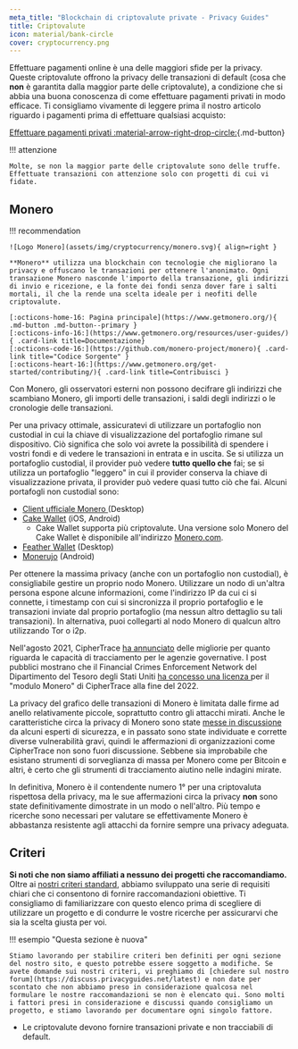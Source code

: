 ```yaml
---
meta_title: "Blockchain di criptovalute private - Privacy Guides"
title: Criptovalute
icon: material/bank-circle
cover: cryptocurrency.png
---
```


Effettuare pagamenti online è una delle maggiori sfide per la privacy. Queste criptovalute offrono la privacy delle transazioni di default (cosa che **non** è garantita dalla maggior parte delle criptovalute), a condizione che si abbia una buona conoscenza di come effettuare pagamenti privati in modo efficace. Ti consigliamo vivamente di leggere prima il nostro articolo riguardo i pagamenti prima di effettuare qualsiasi acquisto:

[Effettuare pagamenti privati :material-arrow-right-drop-circle:](advanced/payments.md ""){.md-button}

!!! attenzione

    Molte, se non la maggior parte delle criptovalute sono delle truffe. Effettuate transazioni con attenzione solo con progetti di cui vi fidate.

## Monero

!!! recommendation

    ![Logo Monero](assets/img/cryptocurrency/monero.svg){ align=right }
    
    **Monero** utilizza una blockchain con tecnologie che migliorano la privacy e offuscano le transazioni per ottenere l'anonimato. Ogni transazione Monero nasconde l'importo della transazione, gli indirizzi di invio e ricezione, e la fonte dei fondi senza dover fare i salti mortali, il che la rende una scelta ideale per i neofiti delle criptovalute.
    
    [:octicons-home-16: Pagina principale](https://www.getmonero.org/){ .md-button .md-button--primary }
    [:octicons-info-16:](https://www.getmonero.org/resources/user-guides/){ .card-link title=Documentazione}
    [:octicons-code-16:](https://github.com/monero-project/monero){ .card-link title="Codice Sorgente" }
    [:octicons-heart-16:](https://www.getmonero.org/get-started/contributing/){ .card-link title=Contribuisci }

Con Monero, gli osservatori esterni non possono decifrare gli indirizzi che scambiano Monero, gli importi delle transazioni, i saldi degli indirizzi o le cronologie delle transazioni.

Per una privacy ottimale, assicuratevi di utilizzare un portafoglio non custodial in cui la chiave di visualizzazione del portafoglio rimane sul dispositivo. Ciò significa che solo voi avrete la possibilità di spendere i vostri fondi e di vedere le transazioni in entrata e in uscita. Se si utilizza un portafoglio custodial, il provider può vedere **tutto quello che** fai; se si utilizza un portafoglio "leggero" in cui il provider conserva la chiave di visualizzazione privata, il provider può vedere quasi tutto ciò che fai. Alcuni portafogli non custodial sono:

- [Client ufficiale Monero ](https://getmonero.org/downloads) (Desktop)
- [Cake Wallet](https://cakewallet.com/) (iOS, Android)
    - Cake Wallet supporta più criptovalute. Una versione solo Monero del Cake Wallet è disponibile all'indirizzo [Monero.com](https://monero.com/).
- [Feather Wallet](https://featherwallet.org/) (Desktop)
- [Monerujo](https://www.monerujo.io/) (Android)

Per ottenere la massima privacy (anche con un portafoglio non custodial), è consigliabile gestire un proprio nodo Monero. Utilizzare un nodo di un'altra persona espone alcune informazioni, come l'indirizzo IP da cui ci si connette, i timestamp con cui si sincronizza il proprio portafoglio e le transazioni inviate dal proprio portafoglio (ma nessun altro dettaglio su tali transazioni). In alternativa, puoi collegarti al nodo Monero di qualcun altro utilizzando Tor o i2p.

Nell'agosto 2021, CipherTrace [ha annunciato](https://finance.yahoo.com/news/ciphertrace-announces-enhanced-monero-tracing-160000275.html) delle migliorie per quanto riguarda le capacità di tracciamento per le agenzie governative. I post pubblici mostrano che il Financial Crimes Enforcement Network del Dipartimento del Tesoro degli Stati Uniti [ha concesso una licenza ](https://sam.gov/opp/d12cbe9afbb94ca68006d0f006d355ac/view) per il "modulo Monero" di CipherTrace alla fine del 2022.

La privacy del grafico delle transazioni di Monero è limitata dalle firme ad anello relativamente piccole, soprattutto contro gli attacchi mirati. Anche le caratteristiche circa la privacy di Monero sono state [messe in discussione](https://web.archive.org/web/20180331203053/https://www.wired.com/story/monero-privacy/) da alcuni esperti di sicurezza, e in passato sono state individuate e corrette diverse vulnerabilità gravi, quindi le affermazioni di organizzazioni come CipherTrace non sono fuori discussione. Sebbene sia improbabile che esistano strumenti di sorveglianza di massa per Monero come per Bitcoin e altri, è certo che gli strumenti di tracciamento aiutino nelle indagini mirate.

In definitiva, Monero è il contendente numero 1° per una criptovaluta rispettosa della privacy, ma le sue affermazioni circa la privacy **non** sono state definitivamente dimostrate in un modo o nell'altro. Più tempo e ricerche sono necessari per valutare se effettivamente Monero è abbastanza resistente agli attacchi da fornire sempre una privacy adeguata.

## Criteri

**Si noti che non siamo affiliati a nessuno dei progetti che raccomandiamo.** Oltre ai [ nostri criteri standard](about/criteria.md), abbiamo sviluppato una serie di requisiti chiari che ci consentono di fornire raccomandazioni obiettive. Ti consigliamo di familiarizzare con questo elenco prima di scegliere di utilizzare un progetto e di condurre le vostre ricerche per assicurarvi che sia la scelta giusta per voi.

!!! esempio "Questa sezione è nuova"

    Stiamo lavorando per stabilire criteri ben definiti per ogni sezione del nostro sito, e questo potrebbe essere soggetto a modifiche. Se avete domande sui nostri criteri, vi preghiamo di [chiedere sul nostro forum](https://discuss.privacyguides.net/latest) e non date per scontato che non abbiamo preso in considerazione qualcosa nel formulare le nostre raccomandazioni se non è elencato qui. Sono molti i fattori presi in considerazione e discussi quando consigliamo un progetto, e stiamo lavorando per documentare ogni singolo fattore.

- Le criptovalute devono fornire transazioni private e non tracciabili di default.
